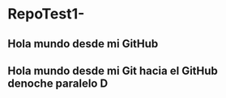 # RepoTest1-
## Hola mundo desde mi GitHub
## Hola mundo desde mi Git hacia el GitHub denoche paralelo D